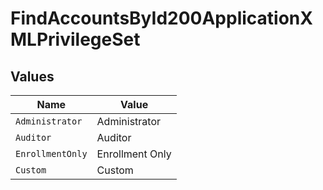 # FindAccountsById200ApplicationXMLPrivilegeSet


## Values

| Name             | Value            |
| ---------------- | ---------------- |
| `Administrator`  | Administrator    |
| `Auditor`        | Auditor          |
| `EnrollmentOnly` | Enrollment Only  |
| `Custom`         | Custom           |